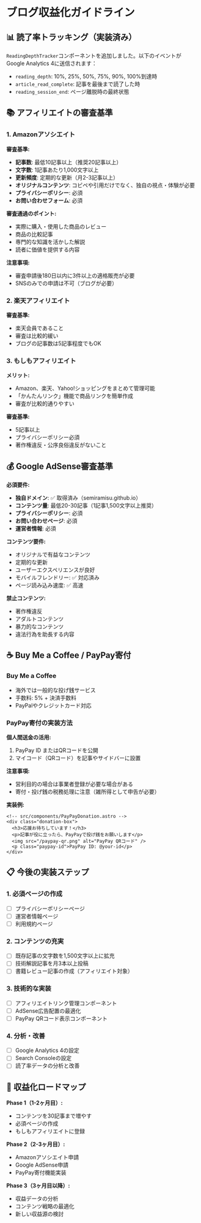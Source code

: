 # ブログ収益化ガイドライン

## 📊 読了率トラッキング（実装済み）

`ReadingDepthTracker`コンポーネントを追加しました。以下のイベントがGoogle Analytics 4に送信されます：

- `reading_depth`: 10%, 25%, 50%, 75%, 90%, 100%到達時
- `article_read_complete`: 記事を最後まで読了した時
- `reading_session_end`: ページ離脱時の最終状態

## 📚 アフィリエイトの審査基準

### 1. Amazonアソシエイト

**審査基準:**
- **記事数**: 最低10記事以上（推奨20記事以上）
- **文字数**: 1記事あたり1,000文字以上
- **更新頻度**: 定期的な更新（月2-3記事以上）
- **オリジナルコンテンツ**: コピペや引用だけでなく、独自の視点・体験が必要
- **プライバシーポリシー**: 必須
- **お問い合わせフォーム**: 必須

**審査通過のポイント:**
- 実際に購入・使用した商品のレビュー
- 商品の比較記事
- 専門的な知識を活かした解説
- 読者に価値を提供する内容

**注意事項:**
- 審査申請後180日以内に3件以上の適格販売が必要
- SNSのみでの申請は不可（ブログが必要）

### 2. 楽天アフィリエイト

**審査基準:**
- 楽天会員であること
- 審査は比較的緩い
- ブログの記事数は5記事程度でもOK

### 3. もしもアフィリエイト

**メリット:**
- Amazon、楽天、Yahoo!ショッピングをまとめて管理可能
- 「かんたんリンク」機能で商品リンクを簡単作成
- 審査が比較的通りやすい

**審査基準:**
- 5記事以上
- プライバシーポリシー必須
- 著作権違反・公序良俗違反がないこと

## 💰 Google AdSense審査基準

**必須要件:**
- **独自ドメイン**: ✅ 取得済み（semiramisu.github.io）
- **コンテンツ量**: 最低20-30記事（1記事1,500文字以上推奨）
- **プライバシーポリシー**: 必須
- **お問い合わせページ**: 必須
- **運営者情報**: 必須

**コンテンツ要件:**
- オリジナルで有益なコンテンツ
- 定期的な更新
- ユーザーエクスペリエンスが良好
- モバイルフレンドリー: ✅ 対応済み
- ページ読み込み速度: ✅ 高速

**禁止コンテンツ:**
- 著作権違反
- アダルトコンテンツ
- 暴力的なコンテンツ
- 違法行為を助長する内容

## ☕ Buy Me a Coffee / PayPay寄付

### Buy Me a Coffee
- 海外では一般的な投げ銭サービス
- 手数料: 5% + 決済手数料
- PayPalやクレジットカード対応

### PayPay寄付の実装方法

**個人間送金の活用:**
1. PayPay ID またはQRコードを公開
2. マイコード（QRコード）を記事やサイドバーに設置

**注意事項:**
- 営利目的の場合は事業者登録が必要な場合がある
- 寄付・投げ銭の税務処理に注意（雑所得として申告が必要）

**実装例:**
```astro
<!-- src/components/PayPayDonation.astro -->
<div class="donation-box">
  <h3>応援お待ちしています！</h3>
  <p>記事が役に立ったら、PayPayで投げ銭をお願いします</p>
  <img src="/paypay-qr.png" alt="PayPay QRコード" />
  <p class="paypay-id">PayPay ID: @your-id</p>
</div>
```

## 📋 今後の実装ステップ

### 1. 必須ページの作成
- [ ] プライバシーポリシーページ
- [ ] 運営者情報ページ
- [ ] 利用規約ページ

### 2. コンテンツの充実
- [ ] 既存記事の文字数を1,500文字以上に拡充
- [ ] 技術解説記事を月3本以上投稿
- [ ] 書籍レビュー記事の作成（アフィリエイト対象）

### 3. 技術的な実装
- [ ] アフィリエイトリンク管理コンポーネント
- [ ] AdSense広告配置の最適化
- [ ] PayPay QRコード表示コンポーネント

### 4. 分析・改善
- [ ] Google Analytics 4の設定
- [ ] Search Consoleの設定
- [ ] 読了率データの分析と改善

## 🎯 収益化ロードマップ

**Phase 1（1-2ヶ月目）:**
- コンテンツを30記事まで増やす
- 必須ページの作成
- もしもアフィリエイトに登録

**Phase 2（2-3ヶ月目）:**
- Amazonアソシエイト申請
- Google AdSense申請
- PayPay寄付機能実装

**Phase 3（3ヶ月目以降）:**
- 収益データの分析
- コンテンツ戦略の最適化
- 新しい収益源の検討